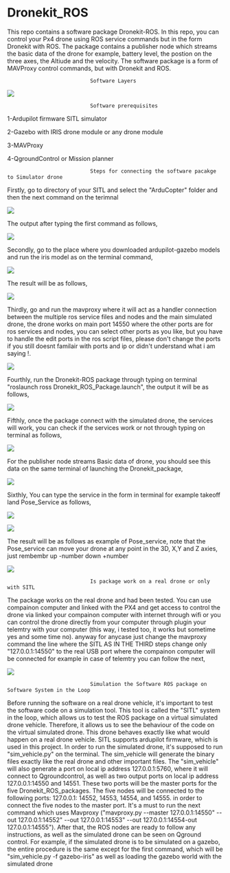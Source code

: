 # Dronekit_ROS
This repo contains a software package Dronekit-ROS. In this repo, you can control your Px4 drone using ROS service commands but in the form Dronekit with ROS. The package contains a publisher node which streams the basic data of the drone for example, battery level, the postion on the three axes, the Altiude and the velocity. The software package is a form of MAVProxy control commands, but with Dronekit and ROS. 

                               Software Layers
                               
![](/images/image-01.PNG)                                 

                               Software prerequisites
                               
1-Ardupilot firmware SITL simulator 

2-Gazebo with IRIS drone module or any drone module

3-MAVProxy

4-QgroundControl or Mission planner 

                               Steps for connecting the software pacakge to Simulator drone 
Firstly, go to directory of your SITL and select the "ArduCopter" folder and then the next command on the terimnal

![](/images/image-04.PNG)

The output after typing the first command as follows,

![](/images/image-06.PNG)

Secondly, go to the place where you downloaded ardupilot-gazebo models and run the iris model as on the terminal command, 

![](/images/image-07.PNG)

The result will be as follows, 

![](/images/image-08.PNG)

Thirdly, go and run the mavproxy where it will act as a handler connection between the multiple ros service files and nodes and the main simulated drone, the drone works on main port 14550 where the other ports are for ros services and nodes, you can select other ports as you like, but you have to handle the edit ports in the ros script files, please don't change the ports if you still doesnt familair with ports and ip or didn't understand what i am saying !.

![](/images/image-08.PNG)


Fourthly, run the Dronekit-ROS package through typing on terminal "roslaunch ross Dronekit_ROS_Package.launch", the output it will be as follows, 

![](/images/image-10.PNG)

Fifthly, once the package connect with the simulated drone, the services will work, you can check if the services work or not through typing on terminal as follows, 

![](/images/image-11.PNG)

For the publisher node streams Basic data of drone, you should see this data on the same terminal of launching the Dronekit_package, 

![](/images/image-12.PNG)

Sixthly, You can type the service in the form in terminal for example takeoff land Pose_Service as follows, 

![](/images/image-14.PNG)

![](/images/image-15.PNG)

The result will be as follows as example of Pose_service, note that the Pose_service can move your drone at any point in the 3D, X,Y and Z axies, just rembembr up -number down +number  

![](/images/image-16.PNG)

                               Is package work on a real drone or only with SITL 
                               
The package works on the real drone and had been tested. You can use compainon computer and linked with the PX4 and get access to control the drone via linked your compainon computer with internet through wifi or you can control the drone directly from your computer through plugin your telemtry with your computer (this way, i tested too, it works but sometime yes and some time no). anyway for anycase just change the mavproxy command the line where the SITL AS IN THE THIRD steps change only "127.0.0.1:14550" to the real USB port where the compainon computer will be connected for example in case of telemtry you can follow the next,

![](/images/image-18.PNG)


                               Simulation the Software ROS package on Software System in the Loop
                                                
Before running the software on a real drone vehicle, it's important to test the software code on a simulation tool.
This tool is called the "SITL" system in the loop, which allows us to test the ROS package on a virtual simulated
drone vehicle. Therefore, it allows us to see the behaviour of the code on the virtual simulated drone. This drone
behaves exactly like what would happen on a real drone vehicle. SITL supports ardupilot firmware, which is used in
this project. In order to run the simulated drone, it's supposed to run "sim_vehicle.py" on the terminal. The
sim_vehicle will generate the binary files exactly like the real drone and other important files. The "sim_vehicle"
will also generate a port on local ip address 127.0.0.1:5760, where it will connect to Qgroundcontrol, as well as two
output ports on local ip address 127.0.0.1:14550 and 14551. These two ports will be the master ports for the five
Dronekit_ROS_packages. The five nodes will be connected to the following ports: 127.0.0.1: 14552, 14553, 14554,
and 14555. in order to connect the five nodes to the master port. It's a must to run the next command which uses
Mavproxy ("mavproxy.py --master 127.0.0.1:14550" --out 127.0.0.1:14552" --out 127.0.0.1:14553" --out
127.0.0.1:14554-out 127.0.0.1:14555"). After that, the ROS nodes are ready to follow any instructions, as well as
the simulated drone can be seen on Qground control. For example, if the simulated drone is to be simulated on a
gazebo, the entire procedure is the same except for the first command, which will be "sim_vehicle.py -f gazebo-iris"
as well as loading the gazebo world with the simulated drone

